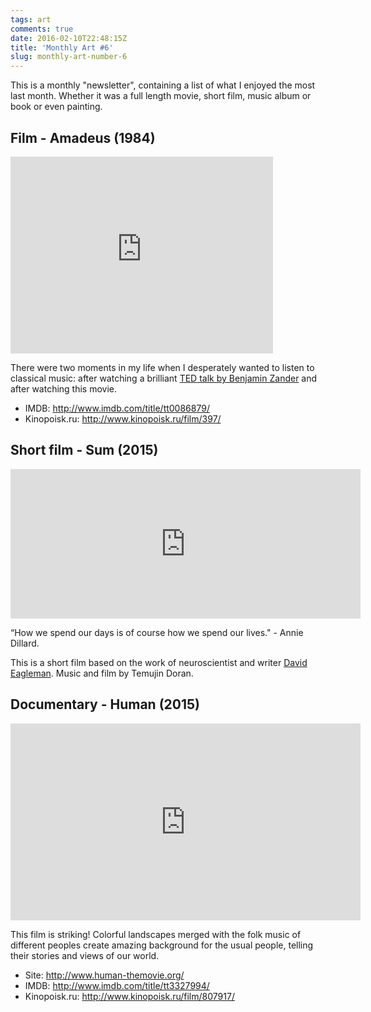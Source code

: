 ```yaml
---
tags: art
comments: true
date: 2016-02-10T22:48:15Z
title: 'Monthly Art #6'
slug: monthly-art-number-6
---
```


This is a monthly "newsletter", containing a list of what I enjoyed the most
last month. Whether it was a full length movie, short film, music album or
book or even painting.

<!--more-->

## Film - Amadeus (1984)

<iframe width="420" height="315" src="https://www.youtube.com/embed/yIzhAKtEzY0" frameborder="0" allowfullscreen></iframe>

There were two moments in my life when I desperately wanted to listen to
classical music: after watching a brilliant [TED talk by Benjamin Zander][1] and
after watching this movie.

- IMDB: http://www.imdb.com/title/tt0086879/
- Kinopoisk.ru: http://www.kinopoisk.ru/film/397/

## Short film - Sum (2015)

<iframe src="https://player.vimeo.com/video/144047596?portrait=0" width="560" height="239" frameborder="0" webkitallowfullscreen mozallowfullscreen allowfullscreen></iframe>

“How we spend our days is of course how we spend our lives." - Annie Dillard.

This is a short film based on the work of neuroscientist and writer [David Eagleman](http://www.eagleman.com/). Music and film by Temujin Doran.

## Documentary - Human (2015)

<iframe width="560" height="315" src="https://www.youtube.com/embed/0-Retnj3TsA" frameborder="0" allowfullscreen></iframe>

This film is striking! Colorful landscapes merged with the folk music of
different peoples create amazing background for the usual people, telling
their stories and views of our world.

- Site: http://www.human-themovie.org/
- IMDB: http://www.imdb.com/title/tt3327994/
- Kinopoisk.ru: http://www.kinopoisk.ru/film/807917/

[1]: https://www.ted.com/talks/benjamin_zander_on_music_and_passion
